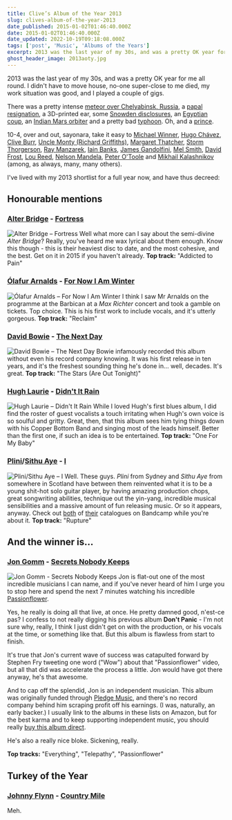 ```yaml
---
title: Clive’s Album of the Year 2013
slug: clives-album-of-the-year-2013
date_published: 2015-01-02T01:46:40.000Z
date: 2015-01-02T01:46:40.000Z
date_updated: 2022-10-19T09:18:08.000Z
tags: ['post', 'Music', 'Albums of the Years']
excerpt: 2013 was the last year of my 30s, and was a pretty OK year for me all round.
ghost_header_image: 2013aoty.jpg
---
```


2013 was the last year of my 30s, and was a pretty OK year for me all round. I didn't have to move house, no-one super-close to me died, my work situation was good, and I played a couple of gigs.

There was a pretty intense [meteor over Chelyabinsk, Russia](http://en.wikipedia.org/wiki/Chelyabinsk_meteor), a [papal resignation](http://en.wikipedia.org/wiki/Resignation_of_Pope_Benedict_XVI), a 3D-printed ear, some [Snowden disclosures](http://en.wikipedia.org/wiki/2013_mass_surveillance_disclosures), an [Egyptian coup](http://en.wikipedia.org/wiki/2013_Egyptian_coup_d%27%C3%A9tat), an [Indian Mars orbiter](http://en.wikipedia.org/wiki/Mangalyaan) and a pretty bad [typhoon](http://en.wikipedia.org/wiki/Typhoon_Haiyan). Oh, and a [prince](http://en.wikipedia.org/wiki/Prince_George_of_Cambridge).

10-4, over and out, sayonara, take it easy to [Michael Winner](http://en.wikipedia.org/wiki/Michael_Winner), [Hugo Chávez](http://en.wikipedia.org/wiki/Hugo_Ch%C3%A1vez), [Clive Burr](http://en.wikipedia.org/wiki/Clive_Burr), [Uncle Monty (Richard Griffiths)](http://en.wikipedia.org/wiki/Richard_Griffiths), [Margaret Thatcher](http://en.wikipedia.org/wiki/Margaret_Thatcher), [Storm Thorgerson](http://en.wikipedia.org/wiki/Storm_Thorgerson), [Ray Manzarek](http://en.wikipedia.org/wiki/Ray_Manzarek), [Iain Banks](http://en.wikipedia.org/wiki/Iain_Banks), [James Gandolfini](http://en.wikipedia.org/wiki/James_Gandolfini), [Mel Smith](http://en.wikipedia.org/wiki/Mel_Smith), [David Frost](http://en.wikipedia.org/wiki/David_Frost), [Lou Reed](http://en.wikipedia.org/wiki/Lou_Reed), [Nelson Mandela](http://en.wikipedia.org/wiki/Nelson_Mandela), [Peter O'Toole](http://en.wikipedia.org/wiki/Peter_O%27Toole) and [Mikhail Kalashnikov](http://en.wikipedia.org/wiki/Mikhail_Kalashnikov) (among, as always, many, many others).

I've lived with my 2013 shortlist for a full year now, and have thus decreed:

## Honourable mentions

### [Alter Bridge](http://www.alterbridge.com/) - [Fortress](http://www.amazon.co.uk/Fortress-Alter-Bridge/dp/B00DJ80VL8/)

![Alter Bridge – Fortress](/public/images/2020/05/alter-bridge_fortress.jpeg) Well what more can I say about the semi-divine *Alter Bridge*? Really, you've heard me wax lyrical about them enough. Know this though - this is their heaviest disc to date, and the most cohesive, and the best. Get on it in 2015 if you haven't already. **Top track:** "Addicted to Pain"

### [Ólafur Arnalds](http://olafurarnalds.com/) - [For Now I Am Winter](http://www.amazon.co.uk/Now-I-am-Winter/dp/B00AHUAMYW/)

![Ólafur Arnalds – For Now I Am Winter](/public/images/2020/05/olafur-arnalds_for-now-i-am-winter.jpeg) I think I saw Mr Arnalds on the programme at the Barbican at a *Max Richter* concert and took a gamble on tickets. Top choice. This is his first work to include vocals, and it's utterly gorgeous. **Top track:** "Reclaim"

### [David Bowie](http://davidbowie.com/) - [The Next Day](http://www.amazon.co.uk/Next-Day-David-Bowie/dp/B00AYHKIZ6/)

![David Bowie – The Next Day](/public/images/2020/05/david-bowie_the-next-day.jpeg) Bowie infamously recorded this album without even his record company knowing. It was his first release in ten years, and it's the freshest sounding thing he's done in… well, decades. It's great. **Top track:** "The Stars (Are Out Tonight)"

### [Hugh Laurie](http://hughlaurieblues.com) - [Didn't It Rain](http://www.amazon.co.uk/Didnt-Rain-Hugh-Laurie/dp/B00BWWA59Q/)

![Hugh Laurie – Didn't It Rain](/public/images/2020/05/hugh-laurie_didnt-it-rain.jpeg) While I loved Hugh's first blues album, I did find the roster of guest vocalists a touch irritating when Hugh's own voice is so soulful and gritty. Great, then, that this album sees him tying things down with his Copper Bottom Band and singing most of the leads himself. Better than the first one, if such an idea is to be entertained. **Top track:** "One For My Baby"

### [Plini](http://http://plini.bandcamp.com/)/[Sithu Aye](http://http://sithuayemusic.bandcamp.com/) - [I](http://http://plini.bandcamp.com/album/i)

![Plini/Sithu Aye – I](/public/images/2020/05/plini_sithu-aye_i.jpg) Well. These guys. *Plini* from Sydney and *Sithu Aye* from somewhere in Scotland have between them reinvented what it is to be a young shit-hot solo guitar player, by having amazing production chops, great songwriting abilities, technique out the yin-yang, incredible musical sensibilities and a massive amount of fun releasing music. Or so it appears, anyway. Check out [both](http://plini.bandcamp.com/) of [their](http://sithuayemusic.bandcamp.com/) catalogues on Bandcamp while you're about it. **Top track:** "Rupture"

## And the winner is…

### [Jon Gomm](http://jongomm.com) - [Secrets Nobody Keeps](http://http://jongomm.com/cds)
![Jon Gomm - Secrets Nobody Keeps](/public/images/2018/03/26622225_500_500.jpg)
Jon is flat-out one of the most incredible musicians I can name, and if you've never heard of him I urge you to stop here and spend the next 7 minutes watching his incredible [Passionflower](https://www.youtube.com/watch?v=nY7GnAq6Znw).

Yes, he really is doing all that live, at once. He pretty damned good, n'est-ce pas? I confess to not really digging his previous album **Don't Panic** - I'm not sure why, really, I think I just didn't get on with the production, or his vocals at the time, or something like that. But this album is flawless from start to finish.

It's true that Jon's current wave of success was catapulted forward by Stephen Fry tweeting one word ("Wow") about that "Passionflower" video, but all that did was accelerate the process a little. Jon would have got there anyway, he's that awesome.

And to cap off the splendid, Jon is an independent musician. This album was originally funded through [Pledge Music](http://www.pledgemusic.com/), and there's no record company behind him scraping profit off his earnings. (I was, naturally, an early backer.) I usually link to the albums in these lists on Amazon, but for the best karma and to keep supporting independent music, you should really [buy this album direct](http://jongomm.com/store).

He's also a really nice bloke. Sickening, really.

**Top tracks:** "Everything", "Telepathy", "Passionflower"

## Turkey of the Year

### [Johnny Flynn](http://www.johnny-flynn.com) - [Country Mile](http://www.amazon.co.uk/Country-Mile-Johnny-Flynn/dp/B00ECW9TOK/)

Meh.
